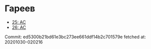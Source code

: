 # Гареев
- [25: AC](25.md)
- [26: AC](26.md)

Commit: ed5300b21bd61e3bc273ee661ddf14b2c701579e
 fetched at: 20201030-020216
